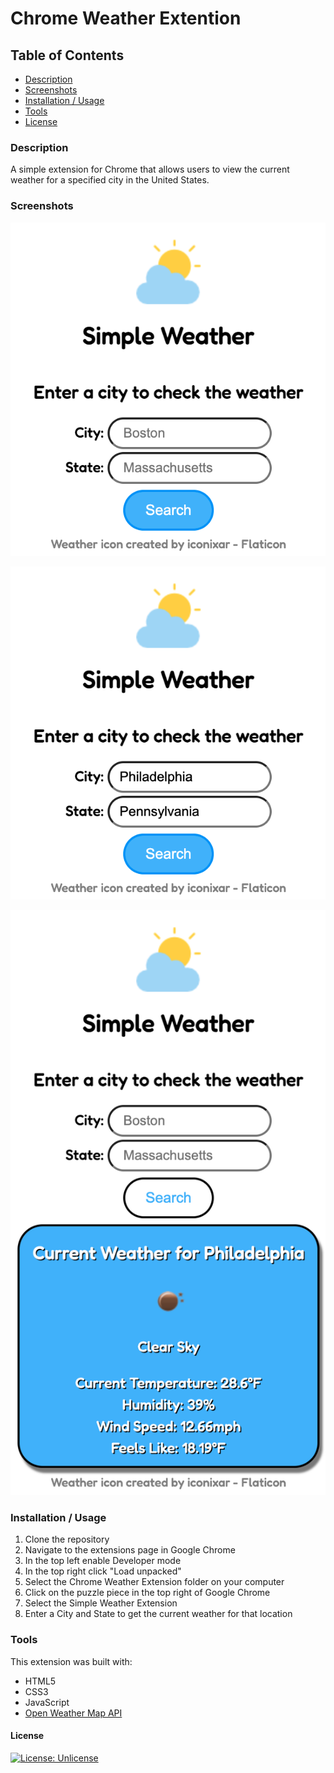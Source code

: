 # Chrome Weather Extention

## Table of Contents

-   [Description](#description)
-   [Screenshots](#screenshots)
-   [Installation / Usage](#installation--usage)
-   [Tools](#tools)
-   [License](#license)

### Description

A simple extension for Chrome that allows users to view the current weather for a specified city in the United States.

### Screenshots

![Initial Extension AFter Opening](./assets/images/simple-weather.png)

![Search](./assets/images/search.png)

![Weather Data](./assets/images/weather-data.png)

### Installation / Usage

1. Clone the repository
2. Navigate to the extensions page in Google Chrome
3. In the top left enable Developer mode
4. In the top right click "Load unpacked"
5. Select the Chrome Weather Extension folder on your computer
6. Click on the puzzle piece in the top right of Google Chrome
7. Select the Simple Weather Extension
8. Enter a City and State to get the current weather for that location

### Tools

This extension was built with:

-   HTML5
-   CSS3
-   JavaScript
-   [Open Weather Map API](https://openweathermap.org/api)

#### License

[![License: Unlicense](https://img.shields.io/badge/license-Unlicense-blue.svg)](http://unlicense.org/)
